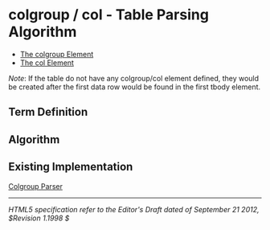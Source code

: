 colgroup / col - Table Parsing Algorithm
=======================

* [The colgroup Element](http://dev.w3.org/html5/spec/the-colgroup-element.html)
* [The col Element](http://dev.w3.org/html5/spec/the-col-element.html)

*Note*: If the table do not have any colgroup/col element defined, they would be created after the first data row would be found in the first tbody element.

## Term Definition


## Algorithm


## Existing Implementation

[Colgroup Parser](https://github.com/wet-boew/wet-boew/blob/master/src/js/workers/parser.table.js#L178)

-----
_HTML5 specification refer to the Editor's Draft dated of September 21 2012, $Revision 1.1998 $_
